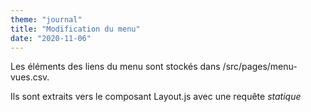 ```yaml
---
theme: "journal"
title: "Modification du menu"
date: "2020-11-06"
---
```

Les éléments des liens du menu sont stockés dans /src/pages/menu-vues.csv.

Ils sont extraits vers le composant Layout.js avec une requête *statique* 

